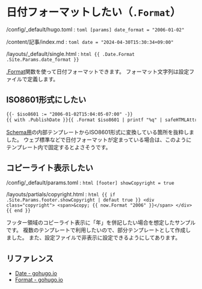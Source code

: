 # 日付フォーマットしたい（``.Format``）

/config/_default/hugo.toml
:   ```toml
    [params]
    date_format = "2006-01-02"
    ```

/content/記事/index.md
:   ```toml
    date = "2024-04-30T15:30:34+09:00"
    ```

/layouts/_default/single.html
:   ```html
    {{ .Date.Format .Site.Params.date_format }}
    ```

[.Format](https://gohugo.io/methods/time/format/)関数を使って日付フォーマットできます。
フォーマット文字列は設定ファイルで定義します。

## ISO8601形式にしたい

```html
{{- $iso8601 := "2006-01-02T15:04:05-07:00" -}}
{{ with .PublishDate }}{{ .Format $iso8601 | printf "%q" | safeHTMLAttr }}{{ end }}
```

[Schema用](https://github.com/gohugoio/hugo/blob/master/tpl/tplimpl/embedded/templates/schema.html)の内部テンプレートからISO8601形式に変換している箇所を抜粋しました。
ウェブ標準などで日付フォーマットが定まっている場合は、このようにテンプレート内で固定するとよさそうです。

## コピーライト表示したい

/config/_default/params.toml
:   ```html
    [footer]
    showCopyright = true
    ```

/layouts/partials/copyright.html
:   ```html
    {{ if .Site.Params.footer.showCopyright | defaut true }}
    <div class="copyright">
        <span>&copy; {{ now.Format "2006" }}</span>
    </div>
    {{ end }}
    ```

フッター領域のコピーライト表示に「年」を併記したい場合を想定したサンプルです。
複数のテンプレートで利用したいので、部分テンプレートとして作成しました。
また、設定ファイルで非表示に設定できるようにしてあります。

## リファレンス

- [Date - gohugo.io](https://gohugo.io/methods/page/date/)
- [Format - gohugo.io](https://gohugo.io/methods/time/format/)
